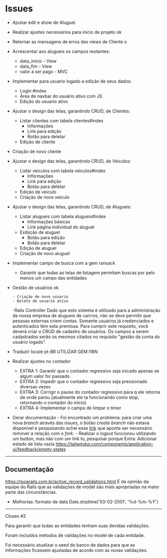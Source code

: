 # Issues

- Ajustar edit e show de Aluguel.

- Realizar ajustes necessários para inicio de projeto ok

- Retornar as mensagens de erros das views de Cliente o

- Acrescentar aos alugueis os campos restantes:

  - data_inicio - View
  - data_fim - View
  - valor a ser pago - MVC

- Implementar para usuario logado a edição de seus dados:

  - Login #index
  - Área de navbar do usuário ativo com JS
  - Edição do usuario ativo

- Ajustar o design das telas, garantindo CRUD, de Clientes:
  - Listar clientes com tabela clientes#index
    - Informações
    - Link para edição
    - Botão para deletar
  - Edição de cliente
- Criação de novo cliente

- Ajustar o design das telas, garantindo CRUD, de Veiculos:

  - Listar veiculos com tabela veiculos#index
    - Informações
    - Link para edição
    - Botão para deletar
  - Edição de veiculo
  - Criação de novo veiculo

- Ajustar o design das telas, garantindo CRUD, de Alugueis:

  - Listar alugueis com tabela alugueis#index
    - Informações básicas
    - Link página individual do aluguel
  - Exibição de aluguel
    - Botão para edição
    - Botão para deletar
  - Edição de aluguel
  - Criação de novo aluguel

- Implementar campo de busca com a gem ransack

  - Garantir que todas as telas de listagem permitam buscas por pelo menos um campo das entidades

- Gestão de usuários ok

      - Criação de novo usuario
      - Delete do usuario ativo

  -Rails Controller
  Dado que este sistema é utilizado para a administração da nossa empresa de alugueis de carrros, não se deve permitir que pessoas externas criem contas. Somente usuários já credenciados e autenticados têm esta premissa. Para cumprir este requisito, você deverá criar o CRUD de cadastro de usuários. Os campos a serem cadastrados serão os mesmos citados no requisito "gestão da conta do usuário logado".

- Traduzir locale pt-BR
  UTILIZAR GEM I18N

- Realizar ajustes no contador

  - EXTRA 1: Garantir que o contador regressivo seja inicado apenas se algum valor for passado
  - EXTRA 2: Impedir que o contador regressivo seja pressionado diversas vezes
  - EXTRA 3: Corrigir o pause do contador regressivo para q ele retorne de onde parou (atualmente ele ta funcionando como stop, retornando o contador do inicio)
  - EXTRA 4: Implementar o campo de limpar o timer

- Gerar documentação - Foi encontrado um problema: para criar uma nova _branch_ através das _issues_, o botão _create branch_ não estava disponível e pesquisando achei esse [link](https://stackoverflow.com/questions/73074590/gitlab-option-to-create-branch-from-the-issue-is-missing) que aponta ser necessário remover a relação com o _fork_. - Realizar o logout funcionou utilizando um button, mas não com um link to, pesquisar porque
  Extra: Adicionar estado de lista vazia
  https://tailwindui.com/components/application-ui/feedback/empty-states

---

## Documentação

https://guiarails.com.br/active_record_validations.html
É da opinião da equipe do Rails que as validações de model são mais apropriadas na maior parte das circunstâncias.

- Melhorias:
  formato de data
  Date.strptime('03-02-2001', '%d-%m-%Y')

---

<!-- ## What? -->

Closes #2

<!-- ## Why? -->

Para garantir que todas as entidades tenham suas devidas validações.

<!-- ## How? -->

Foram incluídos métodos de validações no model de cada entidade.

<!-- ## Testing? -->
<!-- ## Screenshots (optional) -->
<!-- ## Anything Else? -->

Foi necessário atualizar o seed do banco de dados para que as informações ficassem ajustadas de acordo com as novas validações.

